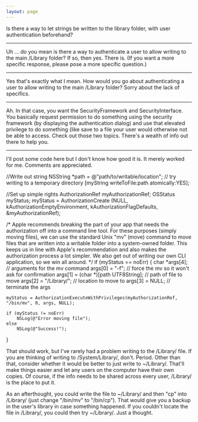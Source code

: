 ```yaml
---
layout: page
---
```


Is there a way to let strings be written to the library folder, with user authentication beforehand?

----

Uh ... do you mean is there a way to authenticate a user to allow writing to the main /Library folder? If so, then yes. There is. (If you want a more specific response, please pose a more specific question.)

----

Yes that's exactly what I mean.  How would you go about authenticating a user to allow writing to the main /Library folder?  Sorry about the lack of specifics.

----

Ah. In that case, you want the SecurityFramework and SecurityInterface. You basically request permission to do something using the security framework (by displaying the authentication dialog) and use that elevated privilege to do something (like save to a file your user would otherwise not be able to access. Check out those two topics. There's a wealth of info out there to help you.

----

I'll post some code here but I don't know how good it is.  It merely worked for me.  Comments are appreciated.

    
//Write out string
NSString *path = @"path/to/writable/location"; // try writing to a temporary directory
[myString writeToFile:path atomically:YES];

//Set up simple rights
AuthorizationRef myAuthorizationRef;
OSStatus myStatus;
myStatus = AuthorizationCreate (NULL, kAuthorizationEmptyEnvironment, kAuthorizationFlagDefaults, &myAuthorizationRef);

/* 
Apple recommends breaking the part of your app that needs the authorization off into a command line tool.
For these purposes (simply moving files), we can use the standard Unix "mv" (move) command to move
files that are written into a writable folder into a system-owned folder.  This keeps us in line
with Apple's recommendation and also makes the authorization process a lot simpler.  We also get out of
writing our own CLI application, so we win all around.
*/
if (myStatus == noErr)
{
    char *args[4]; // arguments for the mv command
    args[0] = "-f"; // force the mv so it won't ask for confirmation
    args[1] = (char *)[path UTF8String]; // path of file to move
    args[2] = "/Library/"; // location to move to
    args[3] = NULL; // terminate the args

    myStatus = AuthorizationExecuteWithPrivileges(myAuthorizationRef, "/bin/mv", 0, args, NULL);

    if (myStatus != noErr)
        NSLog(@"Error moving file");
    else
        NSLog(@"Success!");
}


That should work, but I've rarely had a problem writing to the /Library/ file.  If you are thinking of writing to /System/Library/, don't.  Period.  Other than that, consider whether it would be better to just write to ~/Library/.  That'll make things easier and let any users on the computer have their own copies.  Of course, if the info needs to be shared across every user, /Library/ is the place to put it.

As an afterthought, you could write the file to ~/Library/ and then "cp" into /Library/ (just change "/bin/mv" to "/bin/cp").  That would give you a backup in the user's library in case something happened.  If you couldn't locate the file in /Library/, you could then try ~/Library/.  Just a thought.
